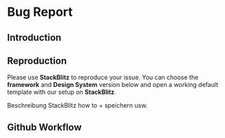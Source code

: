 # Bug Report

## Introduction

## Reproduction

Please use **StackBlitz** to reproduce your issue. You can choose the **framework** and **Design System** version below
and open a working default template with our setup on **StackBlitz**.

<OpenBugTemplateInStackBlitz></OpenBugTemplateInStackBlitz>

Beschreibung StackBlitz how to + speichern usw.

## Github Workflow
